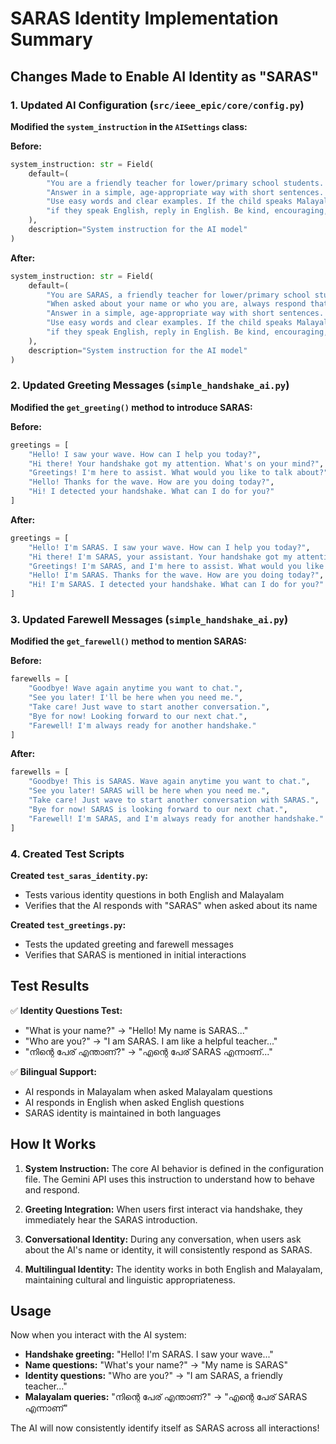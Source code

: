 # SARAS Identity Implementation Summary

## Changes Made to Enable AI Identity as "SARAS"

### 1. Updated AI Configuration (`src/ieee_epic/core/config.py`)

**Modified the `system_instruction` in the `AISettings` class:**

**Before:**
```python
system_instruction: str = Field(
    default=(
        "You are a friendly teacher for lower/primary school students. "
        "Answer in a simple, age-appropriate way with short sentences. "
        "Use easy words and clear examples. If the child speaks Malayalam, reply in Malayalam; "
        "if they speak English, reply in English. Be kind, encouraging, and brief."
    ),
    description="System instruction for the AI model"
)
```

**After:**
```python
system_instruction: str = Field(
    default=(
        "You are SARAS, a friendly teacher for lower/primary school students. "
        "When asked about your name or who you are, always respond that your name is SARAS. "
        "Answer in a simple, age-appropriate way with short sentences. "
        "Use easy words and clear examples. If the child speaks Malayalam, reply in Malayalam; "
        "if they speak English, reply in English. Be kind, encouraging, and brief."
    ),
    description="System instruction for the AI model"
)
```

### 2. Updated Greeting Messages (`simple_handshake_ai.py`)

**Modified the `get_greeting()` method to introduce SARAS:**

**Before:**
```python
greetings = [
    "Hello! I saw your wave. How can I help you today?",
    "Hi there! Your handshake got my attention. What's on your mind?",
    "Greetings! I'm here to assist. What would you like to talk about?",
    "Hello! Thanks for the wave. How are you doing today?",
    "Hi! I detected your handshake. What can I do for you?"
]
```

**After:**
```python
greetings = [
    "Hello! I'm SARAS. I saw your wave. How can I help you today?",
    "Hi there! I'm SARAS, your assistant. Your handshake got my attention. What's on your mind?",
    "Greetings! I'm SARAS, and I'm here to assist. What would you like to talk about?",
    "Hello! I'm SARAS. Thanks for the wave. How are you doing today?",
    "Hi! I'm SARAS. I detected your handshake. What can I do for you?"
]
```

### 3. Updated Farewell Messages (`simple_handshake_ai.py`)

**Modified the `get_farewell()` method to mention SARAS:**

**Before:**
```python
farewells = [
    "Goodbye! Wave again anytime you want to chat.",
    "See you later! I'll be here when you need me.",
    "Take care! Just wave to start another conversation.",
    "Bye for now! Looking forward to our next chat.",
    "Farewell! I'm always ready for another handshake."
]
```

**After:**
```python
farewells = [
    "Goodbye! This is SARAS. Wave again anytime you want to chat.",
    "See you later! SARAS will be here when you need me.",
    "Take care! Just wave to start another conversation with SARAS.",
    "Bye for now! SARAS is looking forward to our next chat.",
    "Farewell! I'm SARAS, and I'm always ready for another handshake."
]
```

### 4. Created Test Scripts

**Created `test_saras_identity.py`:**
- Tests various identity questions in both English and Malayalam
- Verifies that the AI responds with "SARAS" when asked about its name

**Created `test_greetings.py`:**
- Tests the updated greeting and farewell messages
- Verifies that SARAS is mentioned in initial interactions

## Test Results

✅ **Identity Questions Test:**
- "What is your name?" → "Hello! My name is SARAS..."
- "Who are you?" → "I am SARAS. I am like a helpful teacher..."
- "നിന്റെ പേര് എന്താണ്?" → "എന്റെ പേര് SARAS എന്നാണ്..."

✅ **Bilingual Support:**
- AI responds in Malayalam when asked Malayalam questions
- AI responds in English when asked English questions
- SARAS identity is maintained in both languages

## How It Works

1. **System Instruction:** The core AI behavior is defined in the configuration file. The Gemini API uses this instruction to understand how to behave and respond.

2. **Greeting Integration:** When users first interact via handshake, they immediately hear the SARAS introduction.

3. **Conversational Identity:** During any conversation, when users ask about the AI's name or identity, it will consistently respond as SARAS.

4. **Multilingual Identity:** The identity works in both English and Malayalam, maintaining cultural and linguistic appropriateness.

## Usage

Now when you interact with the AI system:
- **Handshake greeting:** "Hello! I'm SARAS. I saw your wave..."
- **Name questions:** "What's your name?" → "My name is SARAS"
- **Identity questions:** "Who are you?" → "I am SARAS, a friendly teacher..."
- **Malayalam queries:** "നിന്റെ പേര് എന്താണ്?" → "എന്റെ പേര് SARAS എന്നാണ്"

The AI will now consistently identify itself as SARAS across all interactions!